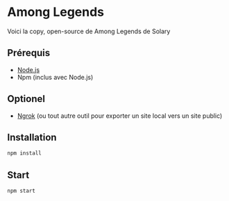 # Among Legends

Voici la copy, open-source de Among Legends de Solary

## Prérequis
- [Node.js](https://nodejs.org/en/download)
- Npm (inclus avec Node.js)

## Optionel
- [Ngrok](https://ngrok.com/) (ou tout autre outil pour exporter un site local vers un site public)


## Installation
```bash
npm install
```

## Start
```bash
npm start
```
